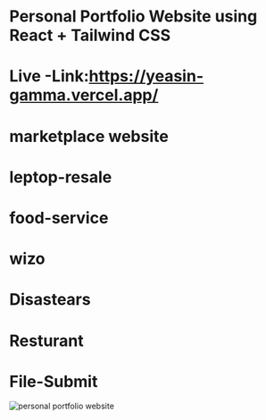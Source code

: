 # Personal Portfolio Website using React + Tailwind CSS
# Live -Link:https://yeasin-gamma.vercel.app/
# marketplace website
# leptop-resale
# food-service
# wizo
# Disastears
# Resturant
# File-Submit


![personal portfolio website](https://github.com/user-attachments/assets/7751f7e8-76f1-4010-892c-525844d989cf)
